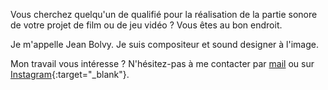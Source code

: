 Vous cherchez quelqu'un de qualifié pour la réalisation de la partie sonore de votre projet de film ou de jeu vidéo ? Vous êtes au bon endroit.

Je m'appelle Jean Bolvy. Je suis compositeur et sound designer à l'image.

Mon travail vous intéresse ? N'hésitez-pas à me contacter par [mail](mailto:jean.bolvy@gmail.com) ou sur [Instagram](https://www.instagram.com/jeanbolvy/){:target="_blank"}.